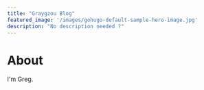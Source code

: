 ```yaml
---
title: "Graygzou Blog"
featured_image: '/images/gohugo-default-sample-hero-image.jpg'
description: "No description needed ?"
---
```

# About

I'm Greg.